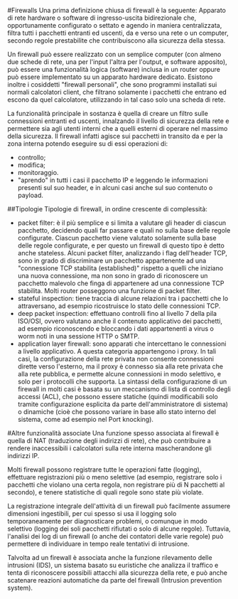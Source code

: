 #Firewalls
Una prima definizione chiusa di firewall è la seguente: Apparato di rete hardware o software di ingresso-uscita bidirezionale che, opportunamente configurato o settato e agendo in maniera centralizzata, filtra tutti i pacchetti entranti ed uscenti, da e verso una rete o un computer, secondo regole prestabilite che contribuiscono alla sicurezza della stessa.

Un firewall può essere realizzato con un semplice computer (con almeno due schede di rete, una per l'input l'altra per l'output, e software apposito), può essere una funzionalità logica (software) inclusa in un router oppure può essere implementato su un apparato hardware dedicato. Esistono inoltre i cosiddetti "firewall personali", che sono programmi installati sui normali calcolatori client, che filtrano solamente i pacchetti che entrano ed escono da quel calcolatore, utilizzando in tal caso solo una scheda di rete.

La funzionalità principale in sostanza è quella di creare un filtro sulle connessioni entranti ed uscenti, innalzando il livello di sicurezza della rete e permettere sia agli utenti interni che a quelli esterni di operare nel massimo della sicurezza. Il firewall infatti agisce sui pacchetti in transito da e per la zona interna potendo eseguire su di essi operazioni di:

* controllo;
* modifica;
* monitoraggio.
* "aprendo" in tutti i casi il pacchetto IP e leggendo le informazioni presenti sul suo header, e in alcuni casi anche sul suo contenuto o payload.

##Tipologie
Tipologie di firewall, in ordine crescente di complessità:

* packet filter: è il più semplice e si limita a valutare gli header di ciascun pacchetto, decidendo quali far passare e quali no sulla base delle regole configurate. Ciascun pacchetto viene valutato solamente sulla base delle regole configurate, e per questo un firewall di questo tipo è detto anche stateless. Alcuni packet filter, analizzando i flag dell'header TCP, sono in grado di discriminare un pacchetto appartenente ad una "connessione TCP stabilita (established)" rispetto a quelli che iniziano una nuova connessione, ma non sono in grado di riconoscere un pacchetto malevolo che finga di appartenere ad una connessione TCP stabilita. Molti router posseggono una funzione di packet filter.
* stateful inspection:
tiene traccia di alcune relazioni tra i pacchetti che lo attraversano, ad esempio ricostruisce lo stato delle connessioni TCP.
* deep packet inspection:
 effettuano controlli fino al livello 7 della pila ISO/OSI, ovvero valutano anche il contenuto applicativo dei pacchetti, ad esempio riconoscendo e bloccando i dati appartenenti a virus o worm noti in una sessione HTTP o SMTP.
* application layer firewall:
 sono apparati che intercettano le connessioni a livello applicativo. A questa categoria appartengono i proxy. In tali casi, la configurazione della rete privata non consente connessioni dirette verso l'esterno, ma il proxy è connesso sia alla rete privata che alla rete pubblica, e permette alcune connessioni in modo selettivo, e solo per i protocolli che supporta.
La sintassi della configurazione di un firewall in molti casi è basata su un meccanismo di lista di controllo degli accessi (ACL), che possono essere statiche (quindi modificabili solo tramite configurazione esplicita da parte dell'amministratore di sistema) o dinamiche (cioè che possono variare in base allo stato interno del sistema, come ad esempio nel Port knocking).

#Altre funzionalità associate
Una funzione spesso associata al firewall è quella di NAT (traduzione degli indirizzi di rete), che può contribuire a rendere inaccessibili i calcolatori sulla rete interna mascherandone gli indirizzi IP.

Molti firewall possono registrare tutte le operazioni fatte (logging), effettuare registrazioni più o meno selettive (ad esempio, registrare solo i pacchetti che violano una certa regola, non registrare più di N pacchetti al secondo), e tenere statistiche di quali regole sono state più violate.

La registrazione integrale dell'attività di un firewall può facilmente assumere dimensioni ingestibili, per cui spesso si usa il logging solo temporaneamente per diagnosticare problemi, o comunque in modo selettivo (logging dei soli pacchetti rifiutati o solo di alcune regole). Tuttavia, l'analisi dei log di un firewall (o anche dei contatori delle varie regole) può permettere di individuare in tempo reale tentativi di intrusione.

Talvolta ad un firewall è associata anche la funzione rilevamento delle intrusioni (IDS), un sistema basato su euristiche che analizza il traffico e tenta di riconoscere possibili attacchi alla sicurezza della rete, e può anche scatenare reazioni automatiche da parte del firewall (Intrusion prevention system).
